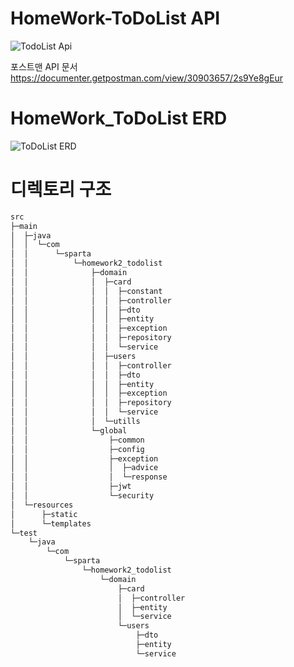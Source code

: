 # HomeWork-ToDoList API
![TodoList Api](https://github.com/BMDK9/HomeWork-ToDoList/assets/144665614/7f9f551d-2022-48f1-ae62-89055284f428)

포스트맨 API 문서
https://documenter.getpostman.com/view/30903657/2s9Ye8gEur

# HomeWork_ToDoList ERD

![ToDoList ERD](https://github.com/BMDK9/HomeWork-ToDoList/assets/144665614/3b24d441-03c8-49cf-8a24-823e3ac25fd8)

# 디렉토리 구조
```bash
src
├─main
│  ├─java
│  │  └─com
│  │      └─sparta
│  │          └─homework2_todolist
│  │              ├─domain
│  │              │  ├─card
│  │              │  │  ├─constant
│  │              │  │  ├─controller
│  │              │  │  ├─dto
│  │              │  │  ├─entity
│  │              │  │  ├─exception
│  │              │  │  ├─repository
│  │              │  │  └─service
│  │              │  ├─users
│  │              │  │  ├─controller
│  │              │  │  ├─dto
│  │              │  │  ├─entity
│  │              │  │  ├─exception
│  │              │  │  ├─repository
│  │              │  │  └─service
│  │              │  └─utills
│  │              └─global
│  │                  ├─common
│  │                  ├─config
│  │                  ├─exception
│  │                  │  ├─advice
│  │                  │  └─response
│  │                  ├─jwt
│  │                  └─security
│  └─resources
│      ├─static
│      └─templates
└─test
    └─java
        └─com
            └─sparta
                └─homework2_todolist
                    └─domain
                        ├─card
                        │  ├─controller
                        │  ├─entity
                        │  └─service
                        └─users
                            ├─dto
                            ├─entity
                            └─service
